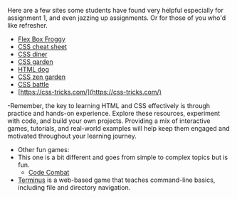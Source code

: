 Here are a few sites some students have found very helpful especially for assignment 1, and even jazzing up assignments.  Or for those of you who'd like refresher.

- [Flex Box Froggy](https://flexboxfroggy.com/)
- [CSS cheat sheet](https://htmlcheatsheet.com/css/)
- [CSS diner](https://flukeout.github.io/)
- [CSS garden](https://cssgridgarden.com/)
- [HTML dog](https://htmldog.com/)
- [CSS zen garden](https://www.csszengarden.com/)
- [CSS battle](https://cssbattle.dev/)
- [https://css-tricks.com/](https://css-tricks.com/)

-Remember, the key to learning HTML and CSS effectively is through practice and hands-on experience. Explore these resources, experiment with code, and build your own projects. Providing a mix of interactive games, tutorials, and real-world examples will help keep them engaged and motivated throughout your learning journey.

- Other fun games:
- This one is a bit different and goes from simple to complex topics but is fun.
    - [Code Combat](https://codecombat.com/)
- [Terminus](https://web.mit.edu/mprat/Public/web/Terminus/Web/main.html) is a web-based game that teaches command-line basics, including file and directory navigation.
